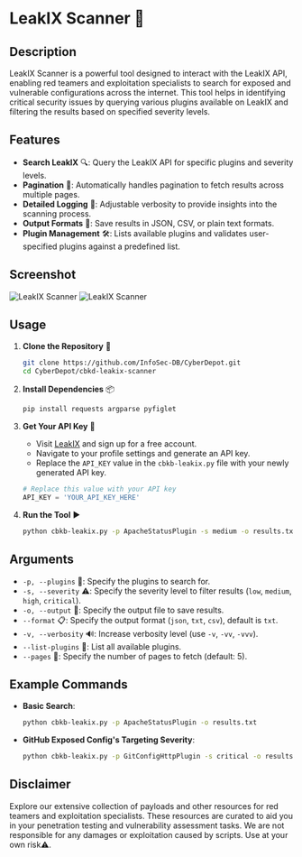 
# LeakIX Scanner 🚀

## Description

LeakIX Scanner is a powerful tool designed to interact with the LeakIX API, enabling red teamers and exploitation specialists to search for exposed and vulnerable configurations across the internet. This tool helps in identifying critical security issues by querying various plugins available on LeakIX and filtering the results based on specified severity levels.

## Features

- **Search LeakIX** 🔍: Query the LeakIX API for specific plugins and severity levels.
- **Pagination** 📄: Automatically handles pagination to fetch results across multiple pages.
- **Detailed Logging** 📝: Adjustable verbosity to provide insights into the scanning process.
- **Output Formats** 📂: Save results in JSON, CSV, or plain text formats.
- **Plugin Management** 🛠️: Lists available plugins and validates user-specified plugins against a predefined list.

## Screenshot
![LeakIX Scanner](https://colorblindkeybangers.com/imgs/cbkb-scanner1.png)
![LeakIX Scanner](https://colorblindkeybangers.com/imgs/cbkb-scanner2.png)

## Usage

1. **Clone the Repository** 🛒
    ```sh
    git clone https://github.com/InfoSec-DB/CyberDepot.git
    cd CyberDepot/cbkd-leakix-scanner
    ```

2. **Install Dependencies** 📦
    ```sh
    pip install requests argparse pyfiglet
    ```

3. **Get Your API Key** 🔑
    - Visit [LeakIX](https://leakix.net) and sign up for a free account.
    - Navigate to your profile settings and generate an API key.
    - Replace the `API_KEY` value in the `cbkb-leakix.py` file with your newly generated API key.
    ```python
    # Replace this value with your API key
    API_KEY = 'YOUR_API_KEY_HERE'
    ```

4. **Run the Tool** ▶️
    ```sh
    python cbkb-leakix.py -p ApacheStatusPlugin -s medium -o results.txt --format txt
    ```

## Arguments

- `-p, --plugins` 🎯: Specify the plugins to search for.
- `-s, --severity` ⚠️: Specify the severity level to filter results (`low`, `medium`, `high`, `critical`).
- `-o, --output` 💾: Specify the output file to save results.
- `--format` 📋: Specify the output format (`json`, `txt`, `csv`), default is `txt`.
- `-v, --verbosity` 🔊: Increase verbosity level (use `-v`, `-vv`, `-vvv`).
- `--list-plugins` 📜: List all available plugins.
- `--pages` 📑: Specify the number of pages to fetch (default: 5).

## Example Commands

- **Basic Search**:
    ```sh
    python cbkb-leakix.py -p ApacheStatusPlugin -o results.txt
    ```

- **GitHub Exposed Config's Targeting Severity**:
    ```sh
    python cbkb-leakix.py -p GitConfigHttpPlugin -s critical -o results.txt -vv
    ```

## Disclaimer

Explore our extensive collection of payloads and other resources for red teamers and exploitation specialists. These resources are curated to aid you in your penetration testing and vulnerability assessment tasks. We are not responsible for any damages or exploitation caused by scripts. Use at your own risk⚠️.
